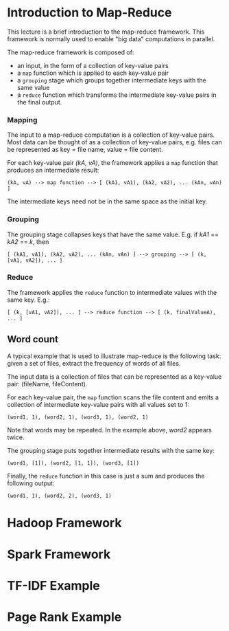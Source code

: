 # Introduction to Map-Reduce

This lecture is a brief introduction to the map-reduce framework. This framework is normally used to enable "big data" computations in parallel.

The map-reduce framework is composed of:

* an input, in the form of a collection of key-value pairs
* a `map` function which is applied to each key-value pair
* a `grouping` stage which groups together intermediate keys with the same value
* a `reduce` function which transforms the intermediate key-value pairs in the final output.

### Mapping

The input to a map-reduce computation is a collection of key-value pairs. Most data can be thought of as a collection of key-value pairs, e.g. files can be represented as key = file name, value = file content.

For each key-value pair *(kA, vA)*, the framework applies a `map` function that produces an intermediate result:

```
(kA, vA) --> map function --> [ (kA1, vA1), (kA2, vA2), ... (kAn, vAn) ]
```

The intermediate keys need not be in the same space as the initial key.

### Grouping

The grouping stage collapses keys that have the same value. E.g. if *kA1* == *kA2* == *k*, then

```
[ (kA1, vA1), (kA2, vA2), ... (kAn, vAn) ] --> grouping --> [ (k, [vA1, vA2]), ... ]
```

### Reduce

The framework applies the `reduce` function to intermediate values with the same key. E.g.:

```
[ (k, [vA1, vA2]), ... ] --> reduce function --> [ (k, finalValueA), ... ]
```

## Word count

A typical example that is used to illustrate map-reduce is the following task: given a set of files, extract the frequency of words of all files.

The input data is a collection of files that can be represented as a key-value pair: (fileName, fileContent).

For each key-value pair, the `map` function scans the file content and emits a collection of intermediate key-value pairs with all values set to 1:

```
(word1, 1), (word2, 1), (word3, 1), (word2, 1)
```

Note that words may be repeated. In the example above, *word2* appears twice.

The grouping stage puts together intermediate results with the same key:

```
(word1, [1]), (word2, [1, 1]), (word3, [1])
```

Finally, the `reduce` function in this case is just a sum and produces the following output:

```
(word1, 1), (word2, 2), (word3, 1)
```

# Hadoop Framework

# Spark Framework

# TF-IDF Example

# Page Rank Example

